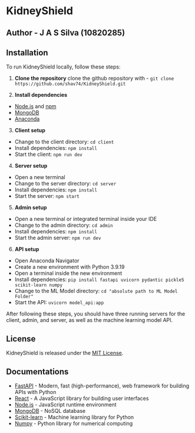 # KidneyShield

## Author - J A S Silva (10820285)

## Installation

To run KidneyShield locally, follow these steps:

1. **Clone the repository**
   clone the github repository with - `git clone https://github.com/shav74/KidneyShield.git`

3. **Install dependencies**
- [Node.js](https://nodejs.org/) and [npm](https://www.npmjs.com/)
- [MongoDB](https://www.mongodb.com/)
- [Anaconda](https://www.anaconda.com/products/distribution)

3. **Client setup**
- Change to the client directory: `cd client`
- Install dependencies: `npm install`
- Start the client: `npm run dev`

4. **Server setup**
- Open a new terminal
- Change to the server directory: `cd server`
- Install dependencies: `npm install`
- Start the server: `npm start`

5. **Admin setup**
- Open a new terminal or integrated terminal inside your IDE
- Change to the admin directory: `cd admin`
- Install dependencies: `npm install`
- Start the admin server: `npm run dev`

6. **API setup**
- Open Anaconda Navigator
- Create a new environment with Python 3.9.19
- Open a terminal inside the new environment
- Install dependencies: `pip install fastapi uvicorn pydantic pickle5 scikit-learn numpy`
- Change to the ML Model directory: `cd "absolute path to ML Model Folder"`
- Start the API: `uvicorn model_api:app`

After following these steps, you should have three running servers for the client, admin, and server, as well as the machine learning model API.

## License

KidneyShield is released under the [MIT License](LICENSE).

## Documentations

- [FastAPI](https://fastapi.tiangolo.com/) - Modern, fast (high-performance), web framework for building APIs with Python
- [React](https://reactjs.org/) - A JavaScript library for building user interfaces
- [Node.js](https://nodejs.org/) - JavaScript runtime environment
- [MongoDB](https://www.mongodb.com/) - NoSQL database
- [Scikit-learn](https://scikit-learn.org/) - Machine learning library for Python
- [Numpy](https://numpy.org/) - Python library for numerical computing
